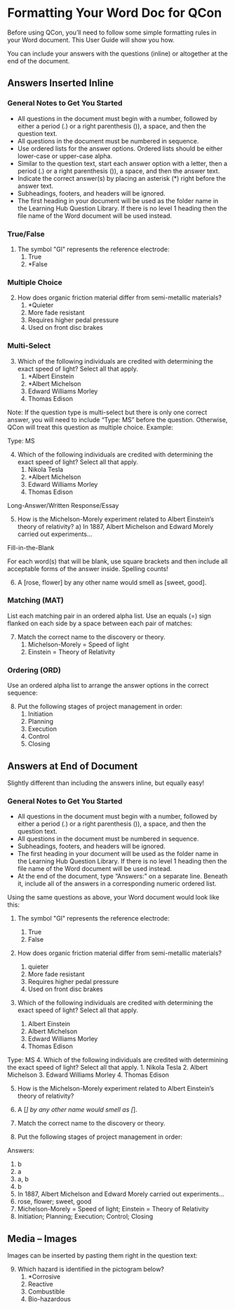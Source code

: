 # Formatting Your Word Doc for QCon

Before using QCon, you’ll need to follow some simple formatting rules in your Word document. This User Guide will show you how. 

You can include your answers with the questions (inline) or altogether at the end of the document. 

## Answers Inserted Inline

### General Notes to Get You Started
* All questions in the document must begin with a number, followed by either a period (.) or a right parenthesis ()), a space, and then the question text.
* All questions in the document must be numbered in sequence. 
* Use ordered lists for the answer options. Ordered lists should be either lower-case or upper-case alpha.
* Similar to the question text, start each answer option with a letter, then a period (.) or a right parenthesis ()), a space, and then the answer text.
* Indicate the correct answer(s) by placing an asterisk (*) right before the answer text.
* Subheadings, footers, and headers will be ignored.
* The first heading in your document will be used as the folder name in the Learning Hub Question Library. If there is no level 1 heading then the file name of the Word document will be used instead. 

### True/False

1.	The symbol "Gl" represents the reference electrode:
    1. True
    2. *False

### Multiple Choice
2.	How does organic friction material differ from semi-metallic materials?
    1. *Quieter
    2. More fade resistant
    3. Requires higher pedal pressure
    4. Used on front disc brakes

### Multi-Select

3.	Which of the following individuals are credited with determining the exact speed of light? Select all that apply.
    1. *Albert Einstein
    2. *Albert Michelson
    3. Edward Williams Morley
    4. Thomas Edison

Note: If the question type is multi-select but there is only one correct answer, you will need to include “Type: MS” before the question. Otherwise, QCon will treat this question as multiple choice. Example:

Type: MS

4.	Which of the following individuals are credited with determining the exact speed of light? Select all that apply.
    1. Nikola Tesla
    2. *Albert Michelson
    3. Edward Williams Morley
    4. Thomas Edison

Long-Answer/Written Response/Essay

5.	How is the Michelson-Morely experiment related to Albert Einstein’s theory of relativity?
a)	In 1887, Albert Michelson and Edward Morely carried out experiments…

Fill-in-the-Blank

For each word(s) that will be blank, use square brackets and then include all acceptable forms of the answer inside. Spelling counts!

6.	A [rose, flower] by any other name would smell as [sweet, good].

### Matching (MAT)

List each matching pair in an ordered alpha list. Use an equals (=) sign flanked on each side by a space between each pair of matches:

7.	Match the correct name to the discovery or theory.
    1. Michelson-Morely = Speed of light
    2. Einstein = Theory of Relativity

### Ordering (ORD)

Use an ordered alpha list to arrange the answer options in the correct sequence:

8.	Put the following stages of project management in order:
    1.	Initiation
    2.	Planning
    3.	Execution
    4.	Control
    5.	Closing

## Answers at End of Document

Slightly different than including the answers inline, but equally easy!

### General Notes to Get You Started

* All questions in the document must begin with a number, followed by either a period (.) or a right parenthesis ()), a space, and then the question text.
* All questions in the document must be numbered in sequence. 
* Subheadings, footers, and headers will be ignored.
* The first heading in your document will be used as the folder name in the Learning Hub Question Library. If there is no level 1 heading then the file name of the Word document will be used instead. 
* At the end of the document, type “Answers:” on a separate line. Beneath it, include all of the answers in a corresponding numeric ordered list. 

Using the same questions as above, your Word document would look like this:

1. The symbol "Gl" represents the reference electrode:
    1. True
    2. False

2.	How does organic friction material differ from semi-metallic materials?
    1. quieter
    2. More fade resistant
    3. Requires higher pedal pressure
    4. Used on front disc brakes

3.	Which of the following individuals are credited with determining the exact speed of light? Select all that apply.
    1. Albert Einstein
    2. Albert Michelson
    3. Edward Williams Morley
    4. Thomas Edison

Type: MS
4.	Which of the following individuals are credited with determining the exact speed of light? Select all that apply.
    1. Nikola Tesla
    2. Albert Michelson
    3. Edward Williams Morley
    4. Thomas Edison

5.	How is the Michelson-Morely experiment related to Albert Einstein’s theory of relativity?

6.	A [*] by any other name would smell as [*].

7.	Match the correct name to the discovery or theory.

8.	Put the following stages of project management in order:

Answers:

1.	b
2.	a
3.	a, b
4.	b
5.	In 1887, Albert Michelson and Edward Morely carried out experiments…
6.	rose, flower; sweet, good
7.	Michelson-Morely = Speed of light; Einstein = Theory of Relativity
8.	Initiation; Planning; Execution; Control; Closing

## Media – Images 

Images can be inserted by pasting them right in the question text:

9.	Which hazard is identified in the pictogram below?
    1. *Corrosive
    2. Reactive
    3. Combustible
    4. Bio-hazardous


